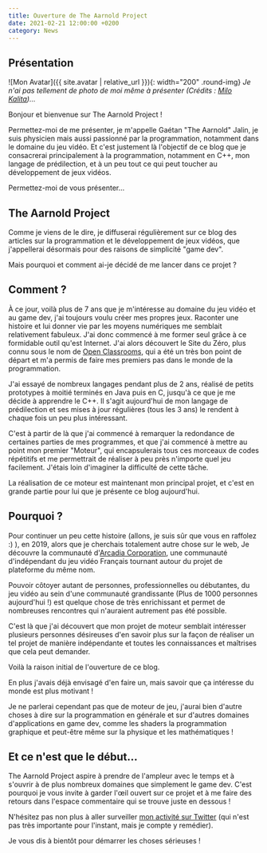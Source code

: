```yaml
---
title: Ouverture de The Aarnold Project
date: 2021-02-21 12:00:00 +0200
category: News
---
```


## Présentation

![Mon Avatar]({{ site.avatar | relative_url }}){: width="200" .round-img}
_Je n'ai pas tellement de photo de moi même à présenter (Crédits : [Milo Kalita](https://twitter.com/MiloKalita))..._

Bonjour et bienvenue sur The Aarnold Project !

Permettez-moi de me présenter, je m'appelle Gaétan "The Aarnold" Jalin, je suis physicien mais aussi passionné par la programmation, notamment dans le domaine du jeu vidéo.
Et c'est justement là l'objectif de ce blog que je consacrerai principalement à la programmation, notamment en C++, mon langage de prédilection, et à un peu tout ce qui peut toucher
au développement de jeux vidéos.

Permettez-moi de vous présenter...

## The Aarnold Project

Comme je viens de le dire, je diffuserai régulièrement sur ce blog des articles sur la programmation et le développement de jeux vidéos, que j'appellerai désormais pour des raisons
de simplicité "game dev".

Mais pourquoi et comment ai-je décidé de me lancer dans ce projet ?

## Comment ?

À ce jour, voilà plus de 7 ans que je m'intéresse au domaine du jeu vidéo et au game dev, j'ai toujours voulu créer mes propres jeux. Raconter une histoire
et lui donner vie par les moyens numériques me semblait relativement fabuleux. J'ai donc commencé à me former seul grâce à ce formidable outil qu'est Internet.
J'ai alors découvert le Site du Zéro, plus connu sous le nom de [Open Classrooms](https://openclassrooms.com), qui a été un très bon point de départ et m'a permis
de faire mes premiers pas dans le monde de la programmation.

J'ai essayé de nombreux langages pendant plus de 2 ans, réalisé de petits prototypes à moitié terminés en Java puis en C, jusqu'à ce que je me décide à apprendre le C++.
Il s'agit aujourd'hui de mon langage de prédilection et ses mises à jour régulières (tous les 3 ans) le rendent à chaque fois un peu plus intéressant.

C'est à partir de là que j'ai commencé à remarquer la redondance de certaines parties de mes programmes, et que j'ai commencé à mettre au point mon premier "Moteur", qui encapsulerais
tous ces morceaux de codes répétitifs et me permettrait de réaliser à peu près n'importe quel jeu facilement. J'étais loin d'imaginer la difficulté de cette tâche.

La réalisation de ce moteur est maintenant mon principal projet, et c'est en grande partie pour lui que je présente ce blog aujourd'hui.

## Pourquoi ?

Pour continuer un peu cette histoire (allons, je suis sûr que vous en raffolez :) ), en 2019, alors que je cherchais totalement autre chose sur le web, Je découvre la communauté
d'[Arcadia Corporation](https://www.arcadia-corporation.com/), une communauté d'indépendant du jeu vidéo Français tournant autour du projet de plateforme du même nom.

Pouvoir côtoyer autant de personnes, professionnelles ou débutantes, du jeu vidéo au sein d'une communauté grandissante (Plus de 1000 personnes aujourd'hui !) est quelque chose de
très enrichissant et permet de nombreuses rencontres qui n'auraient autrement pas été possible.

C'est là que j'ai découvert que mon projet de moteur semblait intéresser plusieurs personnes désireuses d'en savoir plus sur la façon de réaliser un tel projet de manière indépendante
et toutes les connaissances et maîtrises que cela peut demander.

Voilà la raison initial de l'ouverture de ce blog.

En plus j'avais déjà envisagé d'en faire un, mais savoir que ça intéresse du monde est plus motivant !

Je ne parlerai cependant pas que de moteur de jeu, j'aurai bien d'autre choses à dire sur la programmation en générale et sur d'autres domaines d'applications en game dev, comme
les shaders la programmation graphique et peut-être même sur la physique et les mathématiques !

## Et ce n'est que le début...

The Aarnold Project aspire à prendre de l'ampleur avec le temps et à s'ouvrir à de plus nombreux domaines que simplement le game dev.
C'est pourquoi je vous invite à garder l'œil ouvert sur ce projet et à me faire des retours dans l'espace commentaire qui se trouve juste en dessous !

N'hésitez pas non plus à aller surveiller [mon activité sur Twitter](https://twitter.com/aarnoldgad) (qui n'est pas très importante pour l'instant, mais je compte y remédier).

Je vous dis à bientôt pour démarrer les choses sérieuses !
